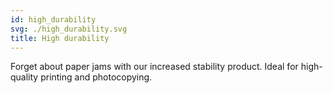 ```yaml
---
id: high_durability
svg: ./high_durability.svg
title: High durability
---
```


Forget about paper jams with our increased stability product. Ideal for high-quality printing and photocopying.
